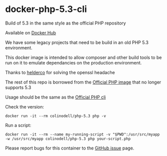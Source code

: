 # docker-php-5.3-cli
Build of 5.3 in the same style as the official PHP repository

Available on [Docker Hub](https://hub.docker.com/r/colinodell/php-5.3/)

We have some legacy projects that need to be build in an old PHP 5.3 environment.

This docker image is intended to allow composer and other build tools to be run on it to emulate dependancies on the production environment.

Thanks to [helderco](https://github.com/helderco/docker-php-5.3) for solving the openssl headache

The rest of this repo is borrowed from the [Official PHP image](https://github.com/docker-library/php) that no longer supports 5.3

Usage should be the same as the [Official PHP cli](https://hub.docker.com/_/php/)

Check the version:

	docker run -it --rm colinodell/php-5.3 php -v

Run a script:

	docker run -it --rm --name my-running-script -v "$PWD":/usr/src/myapp -w /usr/src/myapp colinodell/php-5.3 php your-script.php


Please report bugs for this container to the [GitHub issue](https://github.com/colinodell/docker-php-5.3-cli/issues) page.
